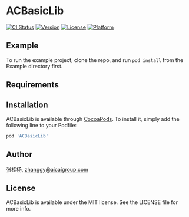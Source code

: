 # ACBasicLib

[![CI Status](https://img.shields.io/travis/张桂杨/ACBasicLib.svg?style=flat)](https://travis-ci.org/张桂杨/ACBasicLib)
[![Version](https://img.shields.io/cocoapods/v/ACBasicLib.svg?style=flat)](https://cocoapods.org/pods/ACBasicLib)
[![License](https://img.shields.io/cocoapods/l/ACBasicLib.svg?style=flat)](https://cocoapods.org/pods/ACBasicLib)
[![Platform](https://img.shields.io/cocoapods/p/ACBasicLib.svg?style=flat)](https://cocoapods.org/pods/ACBasicLib)

## Example

To run the example project, clone the repo, and run `pod install` from the Example directory first.

## Requirements

## Installation

ACBasicLib is available through [CocoaPods](https://cocoapods.org). To install
it, simply add the following line to your Podfile:

```ruby
pod 'ACBasicLib'
```

## Author

张桂杨, zhanggy@aicaigroup.com

## License

ACBasicLib is available under the MIT license. See the LICENSE file for more info.
